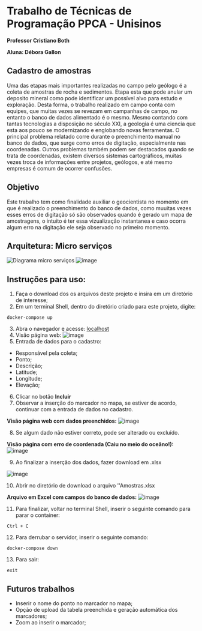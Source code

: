 # Trabalho de Técnicas de Programação PPCA - Unisinos
**Professor Cristiano Both**

**Aluna: Débora Gallon**

## Cadastro de amostras 
Uma das etapas mais importantes realizadas no campo pelo geólogo é a coleta de amostras de rocha e sedimentos. Etapa esta que pode anular um deposito mineral como pode identificar um possível alvo para estudo e exploração. Desta forma, o trabalho realizado em campo conta com equipes, que muitas vezes se revezam em campanhas de campo, no entanto o banco de dados alimentado é o mesmo. 
Mesmo contando com tantas tecnologias a disposição no século XXI, a geologia é uma ciencia que esta aos pouco se modernizando e englobando novas ferramentas. O principal problema relatado corre durante o preenchimento manual no banco de dados, que surge como erros de digitação, especialmente nas coordenadas. Outros problemas também podem ser destacados quando se trata de coordenadas, existem diversos sistemas cartográficos, muitas vezes troca de informações entre projetos, geólogos, e até mesmo empresas é comum de ocorrer confusões. 

## Objetivo 
Este trabalho tem como finalidade auxiliar o geocientista no momento em que é realizado o preenchimento do banco de dados, como muuitas vezes esses erros de digitação só são observados quando é gerado um mapa de amostragens, o intuito é ter essa vizualização instantanea e caso ocorra algum erro na digitação ele seja observado no primeiro momento. 



## Arquitetura: Micro serviços 
![Diagrama micro serviços](https://user-images.githubusercontent.com/66315345/86483774-229a4380-bd2b-11ea-9a19-0d46cf123b6c.png)
![image](https://user-images.githubusercontent.com/66315345/86488660-284a5600-bd38-11ea-8e43-6c81cc0da5b3.png)



## Instruções para uso:
1. Faça o download dos os arquivos deste projeto e insira em um diretório de interesse;
2. Em um terminal Shell, dentro do diretório criado para este projeto, digite: 

```docker-compose up ``` 

3. Abra o navegador e acesse: 
<a href="http://localhost:8080/">localhost</a> 
4. Visão página web: 
![image](https://user-images.githubusercontent.com/66315345/86476032-21154f00-bd1c-11ea-803f-f3a38b78ddfe.png)
5. Entrada de dados para o cadastro: 
 - Responsável pela coleta;
 - Ponto;
 - Descrição;
 - Latitude;
 - Longitude;
 - Elevação;
6. Clicar no botão **Incluir**
7. Observar a inserção do marcador no mapa, se estiver de acordo, continuar com a entrada de dados no cadastro.

**Visão página web com dados preenchidos:**
![image](https://user-images.githubusercontent.com/66315345/86489607-3c438700-bd3b-11ea-8fd3-fd4abf8eec3d.png)

8. Se algum dado não estiver correto, pode ser alterado ou excluído. 

**Visão página com erro de coordenada (Caiu no meio do oceâno!):**
![image](https://user-images.githubusercontent.com/66315345/86490363-83cb1280-bd3d-11ea-9636-af8cbe54fe90.png)

9. Ao finalizar a inserção dos dados, fazer download em .xlsx

![image](https://github.com/dpgallon/Trabalho_tec_prog/issues/6#issue-650711254)

10. Abrir no diretório de download o arquivo ''Amostras.xlsx

**Arquivo em Excel com campos do banco de dados:**
![image](https://user-images.githubusercontent.com/66315345/86490022-68abd300-bd3c-11ea-970b-28fd872a9164.png)


11. Para finalizar, voltar no terminal Shell, inserir o seguinte comando para parar o container: 

``Ctrl + C``

12. Para derrubar o servidor, inserir o seguinte comando: 

``docker-compose down``

13. Para sair: 

``exit``

## Futuros trabalhos 
- Inserir o nome do ponto no marcador no mapa;
- Opção de upload da tabela preenchida e geração automática dos marcadores;
- Zoom ao inserir o marcador; 
